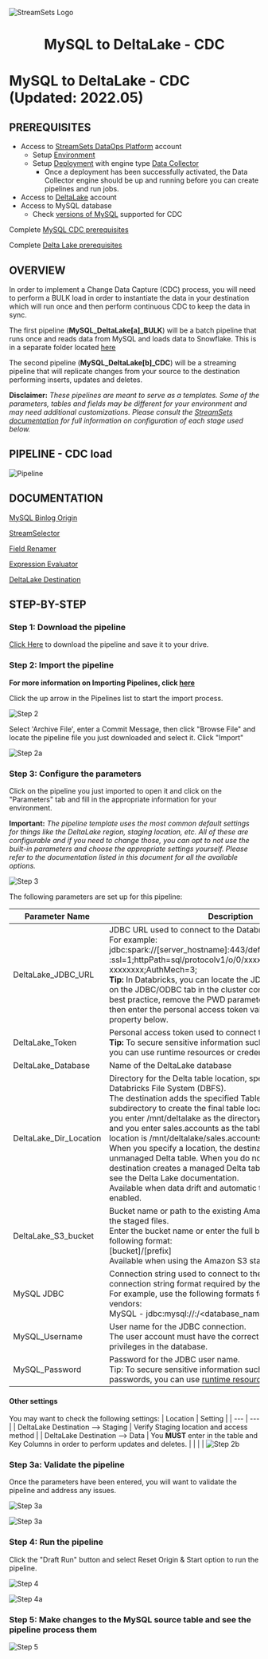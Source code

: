 ![StreamSets Logo](../../images/StreamSets_Full_Color_Transparent.png)

<h1><p align="center">MySQL to DeltaLake - CDC</p></h1>

# MySQL to DeltaLake - CDC (Updated: 2022.05)

## PREREQUISITES

* Access to [StreamSets DataOps Platform](https://cloud.login.streamsets.com/) account
  * Setup [Environment](https://docs.streamsets.com/portal/#platform-controlhub/controlhub/UserGuide/Environments/Overview.html#concept_z4x_nw2_v4b)
  * Setup [Deployment](https://docs.streamsets.com/portal/#platform-controlhub/controlhub/UserGuide/Deployments/Overview.html#concept_srv_jgf_v4b) with engine type [Data Collector](https://docs.streamsets.com/portal/#datacollector/latest/help/datacollector/UserGuide/Getting_Started/GettingStarted_Title.html#concept_sjz_rmx_3q)
    * Once a deployment has been successfully activated, the Data Collector engine should be up
and running before you can create pipelines and run jobs.
* Access to [DeltaLake](https://databricks.com/try-databricks) account
* Access to MySQL database
  * Check [versions of MySQL](https://docs.streamsets.com/portal/#datacollector/4.0.x/help/datacollector/UserGuide/Installation/SupportedSystemVersions.html#concept_k4l_5ft_v4b) supported for CDC

Complete [MySQL CDC prerequisites](https://docs.streamsets.com/portal/#datacollector/latest/help/datacollector/UserGuide/Origins/MySQLBinaryLog.html#concept_nwf_f4x_1bb)

Complete [Delta Lake prerequisites](https://docs.streamsets.com/portal/platform-datacollector/latest/datacollector/UserGuide/Destinations/DeltaLake.html#concept_xnp_y5f_dlb)

## OVERVIEW

In order to implement a Change Data Capture (CDC) process, you will need to perform a BULK load in order to instantiate the data in your destination which will run once and then perform continuous CDC to keep the data in sync.

The first pipeline (**MySQL_DeltaLake[a]_BULK**) will be a batch pipeline that runs once and reads data from MySQL and loads data to Snowflake.  This is in a separate folder located [here](https://github.com/streamsets/sample-pipelines/tree/master/Data%20Collector/MySQL%20to%20DeltaLake%20-%20BULK)

The second pipeline (**MySQL_DeltaLake[b]_CDC**) will be a streaming pipeline that will replicate changes from your source to the destination performing inserts, updates and deletes.

**Disclaimer:** *These pipelines are meant to serve as a templates.  Some of the parameters, tables and fields may be different for your environment and may need additional customizations.  Please consult the [StreamSets documentation](https://docs.streamsets.com/) for full information on configuration of each stage used below.*

## PIPELINE - CDC load

![Pipeline](images/MySQLtoDeltaLake_pipeline.png "MySQL CDC to Snowflake")

## DOCUMENTATION

[MySQL Binlog Origin](https://docs.streamsets.com/portal/platform-datacollector/latest/datacollector/UserGuide/Origins/MySQLBinaryLog.html#concept_kqg_1yh_xx)

[StreamSelector](https://docs.streamsets.com/portal/platform-datacollector/latest/datacollector/UserGuide/Processors/StreamSelector.html#concept_tqv_t5r_wq)

[Field Renamer](https://docs.streamsets.com/portal/platform-datacollector/latest/datacollector/UserGuide/Processors/FieldRenamer.html#concept_vyv_zsg_ht)

[Expression Evaluator](https://docs.streamsets.com/portal/platform-datacollector/latest/datacollector/UserGuide/Processors/Expression.html#concept_zm2_pp3_wq)

[DeltaLake Destination](https://docs.streamsets.com/portal/platform-datacollector/latest/datacollector/UserGuide/Destinations/DeltaLake.html#concept_ddy_cdz_clb)

## STEP-BY-STEP

### Step 1: Download the pipeline

[Click Here](./MySQL_DeltaLake[b]_CDC.zip?raw=true) to download the pipeline and save it to your drive.

### Step 2: Import the pipeline

**For more information on Importing Pipelines, click [here](https://docs.streamsets.com/portal/platform-controlhub/controlhub/UserGuide/ExportImport/Importing.html#concept_gsm_tjx_bdb)**

Click the up arrow in the Pipelines list to start the import process.

![Step 2](images/MySQLtoDeltaLake_step2.png "Import the Pipeline")

Select 'Archive File', enter a Commit Message, then click "Browse File" and locate the pipeline file you just downloaded and select it. Click "Import"

![Step 2a](images/MySQLtoDeltaLake_step2a.png "Import the Pipeline")

### Step 3: Configure the parameters

Click on the pipeline you just imported to open it and click on the "Parameters" tab and fill in the appropriate information for your environment.

**Important:** *The pipeline template uses the most common default settings for things like the DeltaLake region, staging location, etc. All of these are configurable and if you need to change those, you can opt to not use the built-in parameters and choose the appropriate settings yourself. Please refer to the documentation listed in this document for all the available options.*

![Step 3](images/MySQLtoDeltaLake_step3.png "Configure the parameters")

The following parameters are set up for this pipeline:

| Parameter Name | Description |
| --- | --- |
| DeltaLake_JDBC_URL | JDBC URL used to connect to the Databricks cluster.<br>For example: jdbc:spark://[server_hostname]:443/default;transportMode=http :ssl=1;httpPath=sql/protocolv1/o/0/xxxx-xxxxxx-xxxxxxxx;AuthMech=3;<br>**Tip:** In Databricks, you can locate the JDBC URL for your cluster on the JDBC/ODBC tab in the cluster configuration details. As a best practice, remove the PWD parameter from the URL, and then enter the personal access token value in the Token property below. |
| DeltaLake_Token | Personal access token used to connect to the Databricks cluster.<br>**Tip:** To secure sensitive information such as access key pairs, you can use runtime resources or credential stores. |
| DeltaLake_Database | Name of the DeltaLake database |
| DeltaLake_Dir_Location | Directory for the Delta table location, specified as a path on Databricks File System (DBFS).<br>The destination adds the specified Table Name value as a subdirectory to create the final table location. For example, if you enter /mnt/deltalake as the directory for the table location and you enter sales.accounts as the table name, the final table location is /mnt/deltalake/sales.accounts.<br>When you specify a location, the destination creates an unmanaged Delta table. When you do not specify a location, the destination creates a managed Delta table. For more information, see the Delta Lake documentation.<br>Available when data drift and automatic table creation are enabled. |
| DeltaLake_S3_bucket | Bucket name or path to the existing Amazon S3 location to write the staged files.<br>Enter the bucket name or enter the full bucket path in the following format:<br>[bucket]/[prefix]<br>Available when using the Amazon S3 staging location. |
| MySQL JDBC | Connection string used to connect to the database. Use the connection string format required by the database vendor.<br>For example, use the following formats for these database vendors:<br>MySQL - jdbc:mysql://<host>:<port>/<database_name>|
| MySQL_Username | User name for the JDBC connection.<br>The user account must have the correct permissions or privileges in the database.|
| MySQL_Password | Password for the JDBC user name.<br>Tip: To secure sensitive information such as user names and passwords, you can use [runtime resources](https://docs.streamsets.com/portal/platform-datacollector/latest/datacollector/UserGuide/Pipeline_Configuration/RuntimeValues.html#concept_bs4_5nm_2s) or [credential stores](https://docs.streamsets.com/portal/platform-datacollector/latest/datacollector/UserGuide/Configuration/CredentialStores.html#concept_bt1_bpj_r1b).

#### Other settings

You may want to check the following settings:
| Location | Setting |
| --- | --- |
| DeltaLake Destination --> Staging | Verify Staging location and access method |
| DeltaLake Destination --> Data | You **MUST** enter in the table and Key Columns in order to perform updates and deletes. |
| | |
![Step 2b](images/MySQLtoDeltaLake_step2b.png "Keys")
### Step 3a: Validate the pipeline

Once the parameters have been entered, you will want to validate the pipeline and address any issues.

![Step 3a](images/MySQLtoDeltaLake_step3a.png "Validate the pipeline")

![Step 3a](images/MySQLtoDeltaLake_step3a2.png "Validate the pipeline")

### Step 4: Run the pipeline

Click the "Draft Run" button and select Reset Origin & Start option to run the pipeline.

![Step 4](images/MySQLtoDeltaLake_step4.png "Run the pipeline")

![Step 4a](images/MySQLtoDeltaLake_step4a.png "Run the pipeline")

### Step 5: Make changes to the MySQL source table and see the pipeline process them

![Step 5](images/MySQLtoDeltaLake_step5.png "View the results")
